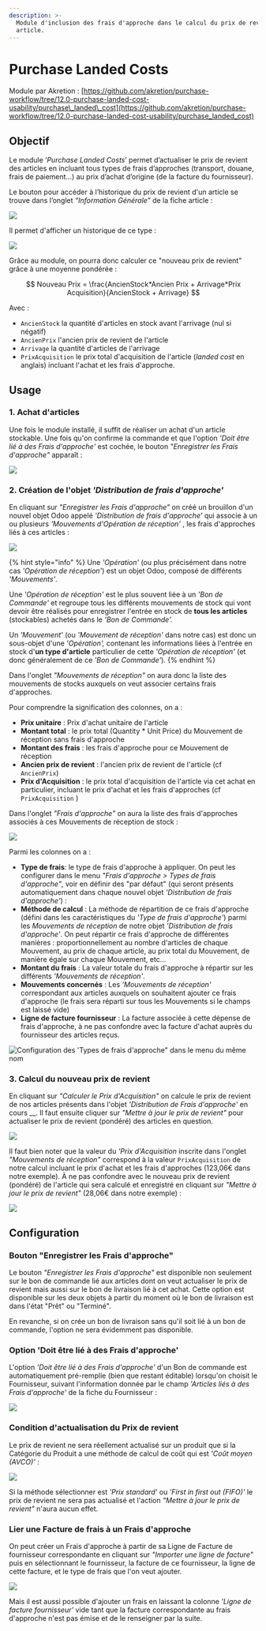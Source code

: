 ```yaml
---
description: >-
  Module d'inclusion des frais d'approche dans le calcul du prix de revient d'un
  article.
---
```


# Purchase Landed Costs

Module par Akretion :  [https://github.com/akretion/purchase-workflow/tree/12.0-purchase-landed-cost-usability/purchase\_landed\_cost](https://github.com/akretion/purchase-workflow/tree/12.0-purchase-landed-cost-usability/purchase_landed_cost)

## Objectif

Le module ‘_Purchase Landed Costs_’ permet d’actualiser le prix de revient des articles en incluant tous types de frais d’approches \(transport, douane, frais de paiement…\) au prix d’achat d’origine \(de la facture du fournisseur\).

Le bouton pour accéder à l’historique du prix de revient d'un article se trouve dans l’onglet _“Information Générale”_ de la fiche article :

![](.gitbook/assets/image%20%2810%29.png)

Il permet d'afficher un historique de ce type :

![](.gitbook/assets/image%20%2816%29.png)

Grâce au module, on pourra donc calculer ce "nouveau prix de revient" grâce à une moyenne pondérée :

$$
Nouveau Prix = \frac{AncienStock*Ancien Prix + Arrivage*Prix Acquisition}{AncienStock + Arrivage}
$$

Avec :

* `AncienStock` la quantité d'articles en stock avant l'arrivage \(nul si négatif\)
* `AncienPrix` l'ancien prix de revient de l'article
* `Arrivage` la quantité d'articles de l'arrivage
* `PrixAcquisition` le prix total d'acquisition de l'article \(_landed cost_ en anglais\) incluant l'achat et les frais d'approche.

## Usage

### 1. Achat d'articles

Une fois le module installé, il suffit de réaliser un achat d'un article stockable. Une fois qu'on confirme la commande et que l'option _'Doit être lié à des Frais d'approche'_ est cochée, le bouton _"Enregistrer les Frais d'approche"_ apparaît :

![](.gitbook/assets/image%20%2819%29.png)

### 2. Création de l'objet _'Distribution de frais d'approche'_

En cliquant sur _"Enregistrer les Frais d'approche"_  on créé un brouillon d'un nouvel objet Odoo appelé _'Distribution de frais d'approche'_ qui associe à un ou plusieurs _'Mouvements d'Opération de réception'_ , les frais d'approches liés à ces articles :

![](.gitbook/assets/image%20%284%29.png)

{% hint style="info" %}
Une _'Opération'_  \(ou plus précisément dans notre cas _'Opération de réception'_\) est un objet Odoo, composé de différents _'Mouvements'_. 

Une _'Opération de réception'_ est le plus souvent liée à un _'Bon de Commande'_ et regroupe tous les différents mouvements de stock qui vont devoir être réalisés pour enregistrer l'entrée en stock de **tous les articles** \(stockables\) achetés dans le _'Bon de Commande'._

Un _'Mouvement'_  \(ou _'Mouvement de réception'_ dans notre cas\) est donc un sous-objet d'une _'Opération',_ contenant les informations liées à l'entrée en stock d'**un type d'article** particulier de cette _'Opération de réception'_ \(et donc généralement de ce _'Bon de Commande'_\)_._
{% endhint %}

Dans l'onglet _"Mouvements de réception"_ on aura donc la liste des mouvements de stocks auxquels on veut associer certains frais d'approches.

Pour comprendre la signification des colonnes, on a :

* **Prix unitaire** : Prix d'achat unitaire de l'article
* **Montant total** : le prix total \(Quantity \* Unit Price\) du Mouvement de réception sans frais d'approche
* **Montant des frais** : les frais d'approche pour ce Mouvement de réception
* **Ancien prix de revient** : l'ancien prix de revient de l'article \(cf `AncienPrix`\)
* **Prix d'Acquisition** : le prix total d'acquisition de l'article via cet achat en particulier, incluant le prix d'achat et les frais d'approches \(cf `PrixAcquisition` \)

Dans l'onglet _"Frais d'approche"_ on aura la liste des frais d'approches associés à ces Mouvements de réception de stock :

![](.gitbook/assets/image%20%2818%29.png)

Parmi les colonnes on a :

* **Type de frais**: le type de frais d'approche à appliquer. On peut les configurer dans le menu _"Frais d'approche &gt; Types de frais d'approche"_, voir en définir des "par défaut" \(qui seront présents automatiquement dans chaque nouvel objet _'Distribution de frais d'approche'_\) :
* **Méthode de calcul** : La méthode de répartition de ce frais d'approche \(défini dans les caractéristiques du _'Type de frais d'approche'_\) parmi les _Mouvements de réception_ de notre objet _'Distribution de frais d'approche'_. On peut répartir ce frais d'approche de différentes manières : proportionnellement au nombre d'articles de chaque Mouvement, au prix de chaque article, au prix total du Mouvement, de manière égale sur chaque Mouvement, etc...
* **Montant du frais** : La valeur totale du frais d'approche à répartir sur les différents _'Mouvements de réception'_.
* **Mouvements concernés** : Les _'Mouvements de réception'_  correspondant aux articles auxquels on souhaitent ajouter ce frais d'approche \(le frais sera réparti sur tous les Mouvements si le champs est laissé vide\)
* **Ligne de facture fournisseur** : La facture associée à cette dépense de frais d'approche, à ne pas confondre avec la facture d'achat auprès du fournisseur des articles reçus.

![Configuration des &apos;Types de frais d&apos;approche&quot; dans le menu du m&#xEA;me nom](.gitbook/assets/image.png)

### 3. Calcul du nouveau prix de revient

En cliquant sur _"Calculer le Prix d'Acquisition"_ on calcule le prix de revient de nos articles présents dans l'objet _'Distribution de Frais d'approche'_ en cours __. Il faut ensuite cliquer sur _"Mettre à jour le prix de revient"_ pour actualiser le prix de revient \(pondéré\) des articles en question.

![](.gitbook/assets/image%20%286%29.png)

Il faut bien noter que la valeur du _'Prix d'Acquisition_ inscrite dans l'onglet _"Mouvements de réception"_  correspond à la valeur `PrixAcquisition`  de notre calcul incluant le prix d'achat et les frais d'approches \(123,06€ dans notre exemple\). À ne pas confondre avec le nouveau prix de revient \(pondéré\) de l'article qui sera calculé et enregistré en cliquant sur _"Mettre à jour le prix de revient"_ \(28,06€ dans notre exemple\) :

![](.gitbook/assets/image%20%2814%29.png)

## Configuration

### Bouton "Enregistrer les Frais d'approche"

Le bouton _"Enregistrer les Frais d'approche"_  est disponible non seulement sur le bon de commande lié aux articles dont on veut actualiser le prix de revient mais aussi sur le bon de livraison lié à cet achat. Cette option est disponible sur les deux objets à partir du moment où le bon de livraison est dans l'état "Prêt" ou "Terminé".

En revanche, si on crée un bon de livraison sans qu'il soit lié à un bon de commande, l'option ne sera évidemment pas disponible.

### Option 'Doit être lié à des Frais d'approche'

L'option _'Doit être lié à des Frais d'approche'_ d'un Bon de commande est automatiquement pré-remplie \(bien que restant éditable\) lorsqu'on choisit le Fournisseur, suivant l'information donnée par le champ _'Articles liés à des Frais d'approche'_ de la fiche du Fournisseur :

![](.gitbook/assets/image%20%2812%29.png)

### Condition d'actualisation du Prix de revient

Le prix de revient ne sera réellement actualisé sur un produit que si la Catégorie du Produit a une méthode de calcul de coût qui est _'Coût moyen \(AVCO\)'_ :

![](.gitbook/assets/image%20%2811%29.png)

Si la méthode sélectionner est _'Prix standard'_ ou _'First in first out \(FIFO\)'_ le prix de revient ne sera pas actualisé et l'action _"Mettre à jour le prix de revient"_ n'aura aucun effet.

### Lier une Facture de frais à un Frais d'approche

On peut créer un Frais d'approche à partir de sa Ligne de Facture de fournisseur correspondante en cliquant sur _"Importer une ligne de facture"_ puis en sélectionnant le fournisseur, la facture de ce fournisseur, la ligne de cette facture, et le type de frais que l'on veut ajouter.

![](.gitbook/assets/image%20%282%29.png)

Mais il est aussi possible d'ajouter un frais en laissant la colonne _'Ligne de facture fournisseur'_ vide tant que la facture correspondante au frais d'approche n'est pas émise et de le renseigner par la suite.



